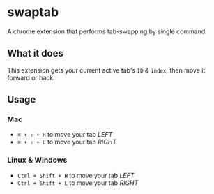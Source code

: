 swaptab
=======

A chrome extension that performs tab-swapping by single command.

## What it does
This extension gets your current active tab's `ID` & `index`, then move it forward or back.


## Usage
### Mac
- `⌘ + ⇧ + H` to move your tab *LEFT*
- `⌘ + ⇧ + L` to move your tab *RIGHT*

### Linux & Windows
- `Ctrl + Shift + H` to move your tab *LEFT*
- `Ctrl + Shift + L` to move your tab *RIGHT*
